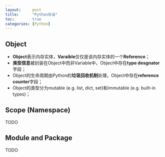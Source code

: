 ```yaml
---
layout:     post
title:      "Python杂谈"
toc:        true
categories: [Python]
---
```

## Object
* **Object**表示内存实体，**Varaible**仅仅是该内存实体的一个**Reference**；
* **类型信息**被封装在Object中而非Variable中，Object中存在**type desgnator**字段；
* Object的生命周期由Python的**垃圾回收机制**处理，Object中存在**reference counter**字段；
* Object的类型分为mutable (e.g. list, dict, set)和immutable (e.g. built-in types)；


## Scope (Namespace)
TODO

## Module and Package
TODO